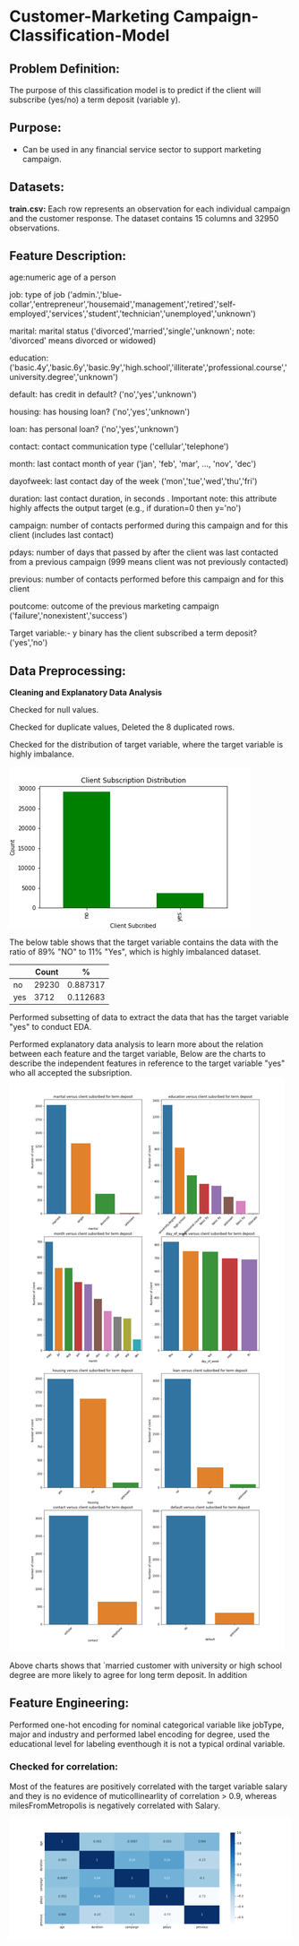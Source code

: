 # Customer-Marketing Campaign-Classification-Model

## Problem Definition:
The purpose of this classification model is to predict if the client will subscribe (yes/no) a term deposit (variable y).

## Purpose:
- Can be used in any financial service sector to support marketing campaign.

## Datasets:
**train.csv:** Each row represents an observation for each individual campaign and the customer response. The dataset contains 15 columns and 32950 observations.

## Feature Description:

age:numeric	age of a person

job: 	type of job ('admin.','blue-collar','entrepreneur','housemaid','management','retired','self-employed','services','student','technician','unemployed','unknown')

marital:	marital status ('divorced','married','single','unknown'; note: 'divorced' means divorced or widowed)

education:	('basic.4y','basic.6y','basic.9y','high.school','illiterate','professional.course','university.degree','unknown')

default:	has credit in default? ('no','yes','unknown')

housing: 	has housing loan? ('no','yes','unknown')

loan:		has personal loan? ('no','yes','unknown')

contact:	contact communication type ('cellular','telephone')

month:	last contact month of year ('jan', 'feb', 'mar', …, 'nov', 'dec')

dayofweek:	last contact day of the week ('mon','tue','wed','thu','fri')

duration:	last contact duration, in seconds . Important note: this attribute highly affects the output target (e.g., if duration=0 then y='no')

campaign:	number of contacts performed during this campaign and for this client (includes last contact)

pdays:	number of days that passed by after the client was last contacted from a previous campaign (999 means client was not previously contacted)

previous:	number of contacts performed before this campaign and for this client

poutcome:	outcome of the previous marketing campaign ('failure','nonexistent','success')

Target variable:- y	binary	has the client subscribed a term deposit? ('yes','no')

## Data Preprocessing:

**Cleaning and Explanatory Data Analysis**

Checked for null values.

Checked for duplicate values, Deleted the 8 duplicated rows.

Checked for the distribution of target variable, where the target variable is highly imbalance. 

![image](/images/Client_subscription_desc.png)  

The below table shows that the target variable contains the data with the ratio of 89% "NO" to 11% "Yes", which is highly imbalanced dataset. 

|  | Count | 	% |
| ---- | ----- | ----- |
| no |	29230 |	0.887317 |
| yes	| 3712 |	0.112683 |

Performed subsetting of data to extract the data that has the target variable "yes" to conduct EDA.

Performed explanatory data analysis to learn more about the relation between each feature and the target variable,
Below are the charts to describe the independent features in reference to the target variable "yes" who all accepted the subsription.
![image](images/features_Vs_target.png)

Above charts shows that `married customer with university or high school degree are more likely to agree for long term deposit. In addition 





## Feature Engineering:

Performed one-hot encoding for nominal categorical variable like jobType, major and industry and performed label encoding for degree, used the educational level for labeling eventhough it is not a typical ordinal variable.

### Checked for correlation:

Most of the features are positively correlated with the target variable salary and they is no evidence of muticollinearlity of correlation > 0.9, whereas milesFromMetropolis is negatively correlated with Salary.

![image](images/corr.png)



 

